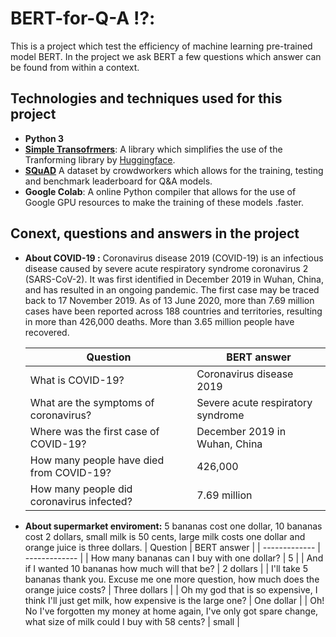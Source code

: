 # BERT-for-Q-A :interrobang::
This is a project which test the efficiency of machine learning pre-trained model BERT. In the project we ask BERT a few questions which answer can be found from within a context. 
## Technologies and techniques used for this project
* **Python 3**
* **[Simple Transofrmers](https://simpletransformers.ai/)**: A library which simplifies the use of the Tranforming library by [Huggingface](https://huggingface.co/transformers/v2.2.0/index.html/).
* **[SQuAD](https://rajpurkar.github.io/SQuAD-explorer/)** A dataset by crowdworkers which allows for the training, testing and benchmark leaderboard for Q&A models.
* **Google Colab**: A online Python compiler that allows for the use of Google GPU resources to make the training of these models .faster.


## Conext, questions and answers in the project
* **About COVID-19 :** Coronavirus disease 2019 (COVID-19) is an infectious disease caused by severe acute respiratory syndrome coronavirus 2 (SARS-CoV-2). It was first identified in December 2019 in Wuhan, China, and has resulted in an ongoing pandemic. The first case may be traced back to 17 November 2019. As of 13 June 2020, more than 7.69 million cases have been reported across 188 countries and territories, resulting in more than 426,000 deaths. More than 3.65 million people have recovered.

	| Question  | BERT answer |
	| ------------- | ------------- |
	| What is COVID-19?  | Coronavirus disease 2019  |
	| What are the symptoms of coronavirus?  | Severe acute respiratory syndrome  |
	| Where was the first case of COVID-19? | December 2019 in Wuhan, China  |
	| How many people have died from COVID-19?  | 426,000 |
	| How many people did coronavirus infected?  | 7.69 million  |

* **About supermarket enviroment:** 5 bananas cost one dollar, 10 bananas cost 2 dollars, small milk is 50 cents, large milk costs one dollar and orange juice is three dollars.
	| Question  | BERT answer |
	| ------------- | ------------- |
	| How many bananas can I buy with one dollar?  | 5  |
	| And if I wanted 10 bananas how much will that be? | 2 dollars  |
	| I'll take 5 bananas thank you. Excuse me one more question, how much does the orange juice costs? | Three dollars  |
	| Oh my god that is so expensive, I think I'll just get milk, how expensive is the large one?  | One dollar |
	| Oh! No I've forgotten my money at home again, I've only got spare change, what size of milk could I buy with 58 cents?  | small  |
